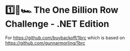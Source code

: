 # 1️⃣🐝🏎️ The One Billion Row Challenge - .NET Edition

For https://github.com/buybackoff/1brc which is based on https://github.com/gunnarmorling/1brc
